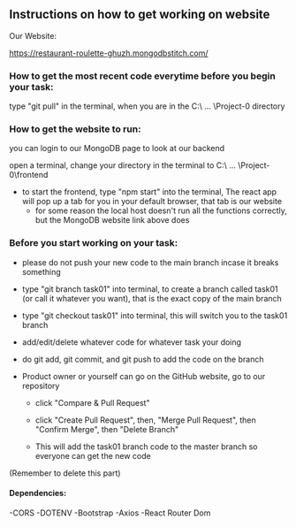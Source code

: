 
## Instructions on how to get working on website

Our Website:

https://restaurant-roulette-ghuzh.mongodbstitch.com/
### How to get the most recent code everytime before you begin your task:
type "git pull" in the terminal, when you are in the C:\ ... \Project-0 directory

### How to get the website to run:
you can login to our MongoDB page to look at our backend

open a terminal, change your directory in the terminal to C:\ ... \Project-0\frontend

- to start the frontend, type "npm start" into the terminal, The react app will pop up a tab for you in your default browser, that tab is our website
    - for some reason the local host doesn't run all the functions correctly, but the MongoDB website link above does

### Before you start working on your task:

- please do not push your new code to the main branch incase it breaks something

- type "git branch task01" into terminal, to create a branch called task01 (or call it whatever you want), that is the exact copy of the main branch

- type "git checkout task01" into terminal, this will switch you to the task01 branch

- add/edit/delete whatever code for whatever task your doing

- do git add, git commit, and git push to add the code on the branch

- Product owner or yourself can go on the GitHub website, go to our repository

    - click "Compare & Pull Request"

    - click "Create Pull Request", then, "Merge Pull Request", then "Confirm Merge", then "Delete Branch"

    - This will add the task01 branch code to the master branch so everyone can get the new code

(Remember to delete this part)

#### Dependencies:
-CORS
-DOTENV
-Bootstrap
-Axios
-React Router Dom